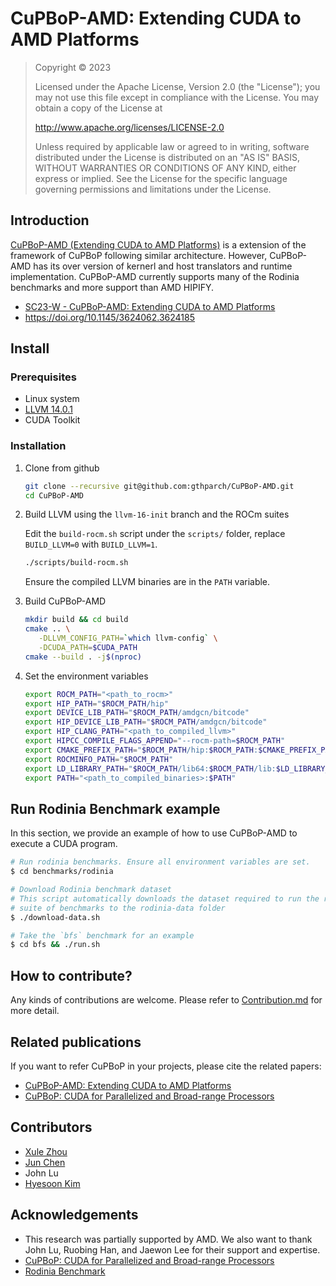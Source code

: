 # CuPBoP-AMD: Extending CUDA to AMD Platforms

> Copyright © 2023
>
> Licensed under the Apache License, Version 2.0 (the "License");
> you may not use this file except in compliance with the License.
> You may obtain a copy of the License at
>
> http://www.apache.org/licenses/LICENSE-2.0
>
> Unless required by applicable law or agreed to in writing, software
> distributed under the License is distributed on an "AS IS" BASIS,
> WITHOUT WARRANTIES OR CONDITIONS OF ANY KIND, either express or implied.
> See the License for the specific language governing permissions and
> limitations under the License.

## Introduction

[CuPBoP-AMD (Extending CUDA to AMD Platforms)](https://doi.org/10.1145/3624062.3624185) is a extension of the framework of CuPBoP following similar architecture. However,  CuPBoP-AMD has its over version of kernerl and host translators and runtime implementation.
CuPBoP-AMD currently supports many of the Rodinia benchmarks and more support than AMD HIPIFY.

* [SC23-W - CuPBoP-AMD: Extending CUDA to AMD Platforms](https://doi.org/10.1145/3624062.3624185)
* https://doi.org/10.1145/3624062.3624185

## Install

### Prerequisites

- Linux system
- [LLVM 14.0.1](https://github.com/llvm/llvm-project/releases/tag/llvmorg-14.0.1)
- CUDA Toolkit

### Installation

1. Clone from github

   ```bash
   git clone --recursive git@github.com:gthparch/CuPBoP-AMD.git
   cd CuPBoP-AMD
   ```

2. Build LLVM using the `llvm-16-init` branch and the ROCm suites

   Edit the `build-rocm.sh` script under the `scripts/` folder, replace `BUILD_LLVM=0` with `BUILD_LLVM=1`.

   ```bash
   ./scripts/build-rocm.sh
   ```

   Ensure the compiled LLVM binaries are in the `PATH` variable.

3. Build CuPBoP-AMD

   ```bash
   mkdir build && cd build
   cmake .. \
      -DLLVM_CONFIG_PATH=`which llvm-config` \
      -DCUDA_PATH=$CUDA_PATH
   cmake --build . -j$(nproc)
   ```

4. Set the environment variables

   ```bash
   export ROCM_PATH="<path_to_rocm>"
   export HIP_PATH="$ROCM_PATH/hip"
   export DEVICE_LIB_PATH="$ROCM_PATH/amdgcn/bitcode"
   export HIP_DEVICE_LIB_PATH="$ROCM_PATH/amdgcn/bitcode"
   export HIP_CLANG_PATH="<path_to_compiled_llvm>"
   export HIPCC_COMPILE_FLAGS_APPEND="--rocm-path=$ROCM_PATH"
   export CMAKE_PREFIX_PATH="$ROCM_PATH/hip:$ROCM_PATH:$CMAKE_PREFIX_PATH"
   export ROCMINFO_PATH="$ROCM_PATH"
   export LD_LIBRARY_PATH="$ROCM_PATH/lib64:$ROCM_PATH/lib:$LD_LIBRARY_PATH"
   export PATH="<path_to_compiled_binaries>:$PATH"
   ```

## Run Rodinia Benchmark example

In this section, we provide an example of how to use CuPBoP-AMD to execute a CUDA program.

```bash
# Run rodinia benchmarks. Ensure all environment variables are set.
$ cd benchmarks/rodinia

# Download Rodinia benchmark dataset
# This script automatically downloads the dataset required to run the rodinia
# suite of benchmarks to the rodinia-data folder
$ ./download-data.sh

# Take the `bfs` benchmark for an example
$ cd bfs && ./run.sh
```

## How to contribute?

Any kinds of contributions are welcome.
Please refer to [Contribution.md](./CONTRIBUTING.md) for more detail.

## Related publications

If you want to refer CuPBoP in your projects, please cite the related
papers:

- [CuPBoP-AMD: Extending CUDA to AMD Platforms](https://doi.org/10.1145/3624062.3624185)
- [CuPBoP: CUDA for Parallelized and Broad-range Processors](https://arxiv.org/abs/2206.07896)

## Contributors

- [Xule Zhou](https://marcuszhou.com/)
- [Jun Chen](https://junchen.me)
- John Lu
- [Hyesoon Kim](https://faculty.cc.gatech.edu/~hyesoon/)

## Acknowledgements

- This research was partially supported by AMD. We also want to thank John Lu, Ruobing Han, and Jaewon Lee
for their support and expertise.
- [CuPBoP: CUDA for Parallelized and Broad-range Processors](https://arxiv.org/abs/2206.07896)
- [Rodinia Benchmark](https://github.com/yuhc/gpu-rodinia)
